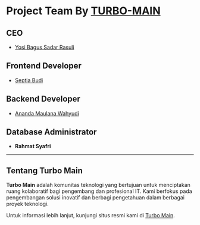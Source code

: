 # Project Team By [TURBO-MAIN](https://turbo-main.com/)

## CEO
- [Yosi Bagus Sadar Rasuli](https://github.com/yosibagus)

## Frontend Developer
- [Septia Budi](https://github.com/septiabudiws)

## Backend Developer
- [Ananda Maulana Wahyudi](https://github.com/anandamw)

## Database Administrator
- **Rahmat Syafri**

---

## Tentang Turbo Main

**Turbo Main** adalah komunitas teknologi yang bertujuan untuk menciptakan ruang kolaboratif bagi pengembang dan profesional IT. Kami berfokus pada pengembangan solusi inovatif dan berbagi pengetahuan dalam berbagai proyek teknologi.

Untuk informasi lebih lanjut, kunjungi situs resmi kami di [Turbo Main](https://turbo-main.com/).
